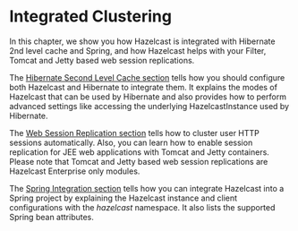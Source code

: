 # Integrated Clustering

In this chapter, we show you how Hazelcast is integrated with Hibernate 2nd level cache and Spring, and how Hazelcast helps with your Filter, Tomcat and Jetty based web session replications.

The [Hibernate Second Level Cache section](#hibernate-second-level-cache) tells how you should configure both Hazelcast and Hibernate to integrate them. It explains the modes of Hazelcast that can be used by Hibernate and also provides how to perform advanced settings like accessing the underlying HazelcastInstance used by Hibernate.

The [Web Session Replication section](#web-session-replication) tells how to cluster user HTTP sessions automatically. Also, you can learn how to enable session replication for JEE web applications with Tomcat and Jetty containers. Please note that Tomcat and Jetty based web session replications are Hazelcast Enterprise only modules.

The [Spring Integration section](#spring-integration) tells how you can integrate Hazelcast into a Spring project by explaining the Hazelcast instance and client configurations with the *hazelcast* namespace. It also lists the supported Spring bean attributes. 



